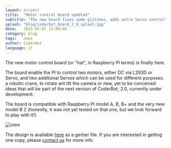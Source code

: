 ```yaml
---
layout: en/post
title:  "Motor control board updated"
subtitle: "The new board fixes some glitches, adds extra Servo control"
splash: "blog/coderbot_board_2_0_splash.jpg"
date:   2015-05-07 12:00:00
category: blog
tags:   news
author: CoderBot
language: it
---
```

The new motor control board (or "hat", in Raspberry PI terms) is finally here.

The board enable the PI to control two motors, either DC via L293D or Servo, and two additional Servos which can be used for different purposes: a robotic crane, to rotate ant tilt the camera or new, yet to be conceived ideas that will be part of the next version of CoderBot, 2.0, currently under development.

The board is compatible with Raspberry PI model A, B, B+ and the very new model B 2 (honestly, it was not yet tested on that one, but we look forward to play with it!).

![intro]({{site.baseurl}}/img/blog/coderbot_board_2_0_1.jpg)

The design is available [here][pcb] as a gerber file. If you are interested in getting one copy, please [contact us][contact] for more info.

[pcb]: {{site.baseurl}}http://123d.circuits.io/circuits/412909-coderbot-motor-shield-servo-dc-combo#pcb
[contact]: mailto:info@coderbot.org